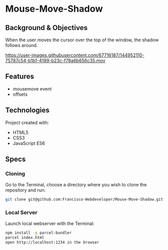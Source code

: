 # Mouse-Move-Shadow

## Background & Objectives
When the user moves the cursor over the top of the window, the shadow follows around.

https://user-images.githubusercontent.com/67716187/144952110-75787c54-b1b1-4189-b23c-f78a6b656c35.mov

## Features
* mousemove event
* offsets

## Technologies
Project created with:
* HTML5
* CSS3
* JavaScript ES6

## Specs

### Cloning
Go to the Terminal, choose a directory where you wish to clone the repository and run:
```bash
git clone git@github.com:Francisco-Webdeveloper/Mouse-Move-Shadow.git
```

### Local Server
Launch local webserver with the Terminal:
```bash
npm install -g parcel-bundler
parcel index.html
open http://localhost:1234 in the browser
